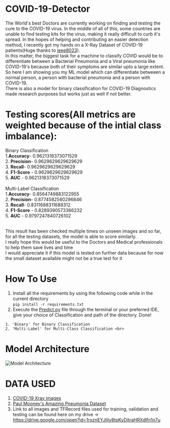 # COVID-19-Detector
The World's best Doctors are currently working on finding and testing the cure to the COVID-19 virus. In the middle of all of this, some countries are unable to find testing kits for the virus, making it really difficult to curb it's spread. In the hopes of helping and contributing an easier detection method, I recently got my hands on a X-Ray Dataset of COVID-19 patients(Huge thanks to <a href=https://github.com/ieee8023>ieee8023</a>). <br>
In this matter, the biggest task for a machine to classify COVID would be to differentiate between a Bacterial Pneumonia and a Viral pneumonia like COVID-19's because both of their symptoms are similar upto a large extent. So here I am showing you my ML model which can differentiate betweeen a normal person, a person with bacterial pneumonia and a person with COVID-19.<br>
There is also a model for binary classification for COVID-19 Diagnostics made research purposes but works just as well if not better.
# Testing scores(All metrics are weighted because of the intial class imbalance):
Binary Classification<br>
   1.<b>Accuracy</b>- 0.9621318373071529 <br>
   2. <b>Precision</b>- 0.9629629629629629 <br>
   3. <b>Recall</b>- 0.9629629629629629 <br>
   4. <b>F1-Score</b> - 0.9629629629629629 <br>
   5. <b>AUC</b> - 0.9621318373071529 <br><br>
   Multi-Label Classification<br>
   1.<b>Accuracy</b>- 0.8564749883122955 <br>
   2. <b>Precision</b>- 0.8774582560296846 <br>
   3. <b>Recall</b>- 0.8311688311688312 <br>
   4. <b>F1-Score</b> - 0.8289390573366232 <br>
   5. <b>AUC</b> - 0.9797247840726102 <br><br>

This result has been checked multiple times on unseen images and so far, for all the testing datasets, the model is able to score similarly.<br>
I really hope this would be useful to the Doctors and Medical professionals to help them save lives and time<br>
I would appreciate it if this model is tested on further data because for now the small dataset available might not be a true test for it

# How To Use
1. Install all the requirements by using the following code while in the current directory<br>
```pip install -r requirements.txt```<br>
2. Execute the <a href=https://github.com/DarshanDeshpande/COVID-19-Detector/blob/master/Predict.py>Predict.py</a> file through the terminal or your preferred IDE, give your choice of Classification and path of the directory. Done!<br>
```
1. 'Binary' for Binary Classification
2. 'Multi-Label' for Multi-Class Classification <br>
```

# Model Architecture
![Model Architecture](https://github.com/DarshanDeshpande/COVID-19-Detector/blob/master/ModelArchitecture.jpg)

# DATA USED <br>
  1. <a href=https://github.com/ieee8023/covid-chestxray-dataset>COVID-19 Xray images</a>
  2. <a href=https://www.kaggle.com/paultimothymooney/chest-xray-pneumonia>Paul Mooney's Amazing Pneumonia Dataset</a>
  3. Link to all images and TFRecord files used for training, validation and testing can be found here on my drive -> https://drive.google.com/open?id=1rxznEYJljIy8tpKyDitraHRXdlfn1n7u
